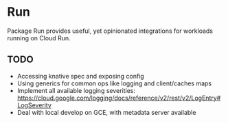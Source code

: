 # Run

Package Run provides useful, yet opinionated integrations for workloads running
on Cloud Run.

## TODO

- Accessing knative spec and exposing config
- Using generics for common ops like logging and client/caches maps
- Implement all available logging severities:
  <https://cloud.google.com/logging/docs/reference/v2/rest/v2/LogEntry#LogSeverity>
- Deal with local develop on GCE, with metadata server available
